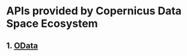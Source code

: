 # APIs provided by Copernicus Data Space Ecosystem

## 1. [OData](/section1/APIMarkdown/OData.md)
  <!-- *  [OpenSearch (Resto)](/section1/APIs.md) -->
  <!-- *  [STAC API](/section1/APIs.md) -->
  <!-- *  [Sentinel Hub Catalog API](/section1/APIs.md) -->